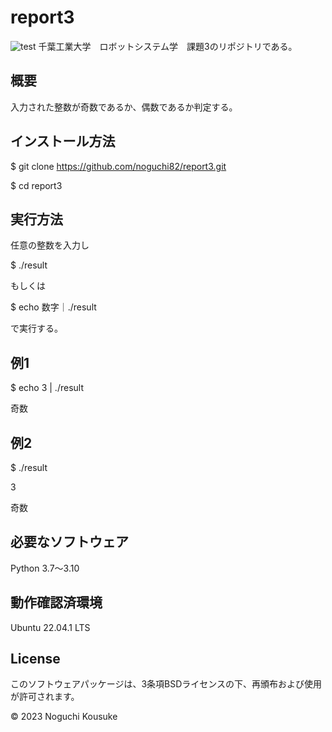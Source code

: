 # report3
![test](https://github.com/noguchi82/report3/actions/workflows/test.yml/badge.svg)
千葉工業大学　ロボットシステム学　課題3のリポジトリである。

## 概要
入力された整数が奇数であるか、偶数であるか判定する。

## インストール方法
$ git clone https://github.com/noguchi82/report3.git

$ cd report3

## 実行方法
任意の整数を入力し

$ ./result

もしくは

$ echo 数字｜./result

で実行する。

## 例1
$ echo 3 | ./result

奇数 

## 例2
$ ./result

3

奇数

## 必要なソフトウェア
Python 3.7～3.10

## 動作確認済環境
Ubuntu 22.04.1 LTS

## License
このソフトウェアパッケージは、3条項BSDライセンスの下、再頒布および使用が許可されます。

© 2023 Noguchi Kousuke
